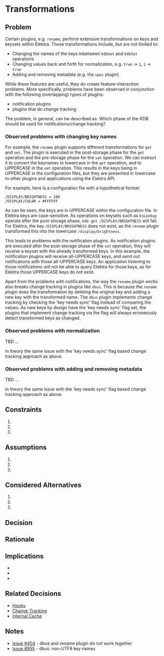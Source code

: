 # Transformations

## Problem

Certain plugins, e.g. `rename`, perform extensive transformations on keys and keysets within Elektra.
Those transformations include, but are not limited to:

- Changing the names of the keys inbetween `kdbGet` and `kdbSet` operations
- Changing values back and forth for normalization, e.g. `true` -> `1`, `1` -> `true`
- Adding and removing metadata (e.g. the `spec` plugin)

While these features are useful, they do create feature-interaction problems.
More specifically, problems have been observed in conjunction with the following (overlapping) types of plugins:

- notification plugins
- plugins that do change tracking

The problem, in general, can be described as: Which phase of the KDB should be used for notifications/change tracking?

### Observed problems with changing key names

For example, the `rename` plugin supports different transformations for `get` and `set`.
The plugin is executed in the post-storage phase for the `get` operation and the pre-storage phase for the `set` operation.
We can instruct it to convert the keynames to lowercase in the `get` operation, and to UPPERCASE in the `set` operation.
This results in the keys being in UPPERCASE in the configuration files, but they are presented in lowercase to other plugins and applications using the Elektra API.

For example, here is a configuration file with a hypothetical format:

```
/DISPLAY/BRIGHTNESS = 100
/DISPLAY/COLOR = #FFFFFF
``` 

As can be seen, the keys are in UPPERCASE within the configuration file.
In Elektra keys are case-sensitive. 
As operations on keysets such as `ksLookup` operate after the post-storage phase, `kdb get /DISPLAY/BRIGHTNESS` will fail.
For Elektra, the key `/DISPLAY/BRIGHTNESS` does not exist, as the `rename` plugin transformed this into the lowercase `/display/brightness`.

This leads to problems with the notification plugins.
As notification plugins are executed after the post-storage phase of the `set` operation, they will receive a keyset with the already transformed keys.
In this example, the notification plugins will receive all-UPPERCASE keys, and send out notifications with those all-UPPERCASE keys. 
An application listening to those notifications will not be able to query Elektra for those keys, as for Elektra those UPPERCASE keys do not exist.

Apart from the problems with notifications, the way the `rename` plugin works also breaks change tracking in plugins like `dbus`.
This is because the `rename` plugin does the transformation by deleting the original key and adding a new key with the transformed name.
The `dbus` plugin implements change tracking by checking the 'key needs sync' flag instead of comparing the values.
As new keys by design have the 'key needs sync' flag set, the plugins that implement change tracking via the flag will always erroneously detect transformed keys as changed.

### Observed problems with normalization

TBD ... 

In theory the same issue with the 'key needs sync' flag based change tracking approach as above.

### Observed problems with adding and removing metadata

TBD ... 

In theory the same issue with the 'key needs sync' flag based change tracking approach as above.

## Constraints

1.
2.
3.

## Assumptions

1.
2.
3.

## Considered Alternatives

1.
2.
3.

## Decision

## Rationale

## Implications

-
-
-

## Related Decisions

- [Hooks](hooks.md)
- [Change Tracking](https://github.com/ElektraInitiative/libelektra/pull/4554)
- [Internal Cache](internal_cache.md)

## Notes

- [Issue #404](https://issues.libelektra.org/404) - dbus and rename plugin do not work together
- [Issue #955](https://issues.libelektra.org/955) - dbus: non-UTF8 key names 
